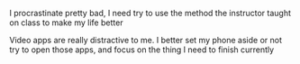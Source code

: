 I procrastinate pretty bad, I need try to use the method the instructor taught on class to make my life better

Video apps are really distractive to me. I better set my phone aside or not try to open those apps, and focus on the thing I need to finish currently